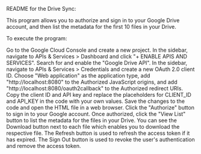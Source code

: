 README for the Drive Sync:

This program allows you to authorize and sign in to your Google Drive account, and then list the metadata for the first 10 files in your Drive.

To execute the program:

Go to the Google Cloud Console and create a new project.
In the sidebar, navigate to APIs & Services > Dashboard and click "+ ENABLE APIS AND SERVICES". Search for and enable the "Google Drive API".
In the sidebar, navigate to APIs & Services > Credentials and create a new OAuth 2.0 client ID. Choose "Web application" as the application type, add "http://localhost:8080" to the Authorized JavaScript origins, and add "http://localhost:8080/oauth2callback" to the Authorized redirect URIs.
Copy the client ID and API key and replace the placeholders for CLIENT_ID and API_KEY in the code with your own values.
Save the changes to the code and open the HTML file in a web browser.
Click the "Authorize" button to sign in to your Google account.
Once authorized, click the "View List" button to list the metadata for the files in your Drive.
You can see the Download button next to each file which enables you to download the respective file.
The Refresh button is used to refresh the access token if it has expired.
The Sign Out button is used to revoke the user's authentication and remove the access token.
